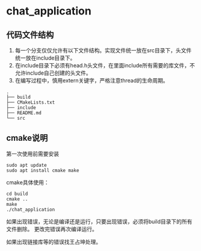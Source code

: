 # chat_application

## 代码文件结构
1. 每一个分支仅仅允许有以下文件结构。实现文件统一放在src目录下，头文件统一放在include目录下。
2. 在include目录下必须有head.h头文件，在里面include所有需要的库文件，不允许include自己创建的头文件。
3. 在编写过程中，慎用extern关键字，严格注意thread的生命周期。
```
.
├── build
├── CMakeLists.txt
├── include
├── README.md
└── src
```

## cmake说明
第一次使用前需要安装
```
sudo apt update
sudo apt install cmake make
```
cmake具体使用：
```
cd build
cmake ..
make
./chat_application
```
如果出现错误，无论是编译还是运行，只要出现错误，必须将build目录下的所有文件删除。
更改完错误再次编译运行。

如果出现链接库等的错误找王占坤处理。

